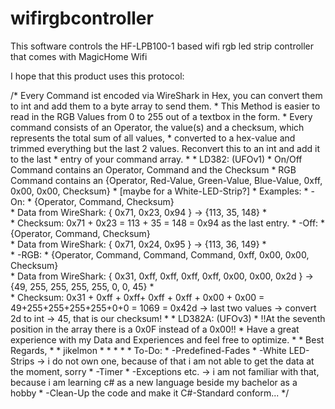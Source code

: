 # wifirgbcontroller
This software controls the HF-LPB100-1 based wifi rgb led strip controller that comes with MagicHome Wifi

I hope that this product uses this protocol:

/* Every Command ist encoded via WireShark in Hex, you can convert them to int and add them to a byte array to send them.
     * This Method is easier to read in the RGB Values from 0 to 255 out of a textbox in the form.
     * Every command consists of an Operator, the value(s) and a checksum, which represents the total sum of all values,
     * converted to a hex-value and trimmed everything but the last 2 values. Reconvert this to an int and add it to the last
     * entry of your command array.
     * 
     * LD382: (UFOv1)
     * On/Off Command contains an Operator, Command and the Checksum
     * RGB Command contains an {Operator, Red-Value, Green-Value, Blue-Value,     0xff,     0x00,    0x00,   Checksum}
     *                                                                        [maybe for a White-LED-Strip?]
     * Examples:
     * -On:
     *                           {Operator, Command, Checksum}   
     *      Data from WireShark: {  0x71,     0x23,    0x94  } -> {113, 35, 148} 
     *      
     * Checksum: 0x71 + 0x23 = 113 + 35 = 148 = 0x94 as the last entry.
     * -Off:
     *                           {Operator, Command, Checksum}   
     *      Data from WireShark: {  0x71,     0x24,    0x95  } -> {113, 36, 149}
     *      
     * -RGB:
     *                           {Operator, Command, Command, Command, 0xff, 0x00, 0x00, Checksum}   
     *      Data from WireShark: {  0x31,     0xff,   0xff,    0xff,   0xff, 0x00, 0x00,   0x2d  } -> {49, 255, 255, 255, 255, 0, 0, 45}
     *      
     * Checksum: 0x31 + 0xff + 0xff+ 0xff + 0xff + 0x00 + 0x00 = 49+255+255+255+255+0+0 = 1069 = 0x42d -> last two values -> convert 2d to int -> 45, that is our checksum!
     * 
     * LD382A: (UFOv3)
     *  !!At the seventh position in the array there is a 0x0F instead of a 0x00!!
     * Have a great experience with my Data and Experiences and feel free to optimize.
     * 
     * Best Regards,
     * 
     * jikelmon
     * 
     * 
     * 
     * 
     * To-Do:
     * -Predefined-Fades
     * -White LED-Strips -> i do not own one, because of that i am not able to get the data at the moment, sorry
     * -Timer
     * -Exceptions etc. -> i am not familiar with that, because i am learning c# as a new language beside my bachelor as a hobby
     * -Clean-Up the code and make it C#-Standard conform...
     */
